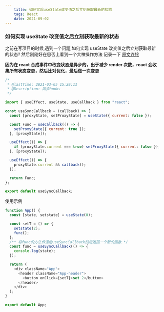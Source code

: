```yaml
---
    title: 如何实现useState改变值之后立刻获取最新的状态
    tags: React
    date: 2021-09-02
---
```


### 如何实现 useState 改变值之后立刻获取最新的状态

之前在写项目的时候,遇到一个问题,如何实现 useState 改变值之后立刻获取最新的状态?
然后刚刚好在思否上看到一个大神操作方法
记录一下
[原文连接](https://segmentfault.com/a/1190000039365818)

<!--more-->

**因为在 react 合成事件中改变状态是异步的，出于减少 render 次数，react 会收集所有状态变更，然后比对优化，最后做一次变更**

```javascript
/*
 * @lastTime: 2021-03-05 15:29:11
 * @Description: 同步hooks
 */

import { useEffect, useState, useCallback } from "react";

const useSyncCallback = (callback) => {
  const [proxyState, setProxyState] = useState({ current: false });

  const Func = useCallback(() => {
    setProxyState({ current: true });
  }, [proxyState]);

  useEffect(() => {
    if (proxyState.current === true) setProxyState({ current: false });
  }, [proxyState]);

  useEffect(() => {
    proxyState.current && callback();
  });

  return Func;
};

export default useSyncCallback;
```

使用示例

```javascript
function App() {
  const [state, setstate] = useState(0);

  const setT = () => {
    setstate(2);
    func();
  };
  /** 将func的方法传递给useSyncCallback然后返回一个新的函数 */
  const func = useSyncCallback(() => {
    console.log(state);
  });

  return (
    <div className="App">
      <header className="App-header">
        <button onClick={setT}>set 2</button>
      </header>
    </div>
  );
}

export default App;
```
